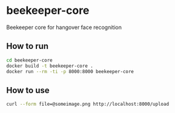 # beekeeper-core
Beekeeper core for hangover face recognition

## How to run
```bash
cd beekeeper-core
docker build -t beekeeper-core .
docker run --rm -ti -p 8000:8000 beekeeper-core
```

## How to use
```bash
curl --form file=@someimage.png http://localhost:8000/upload
```
